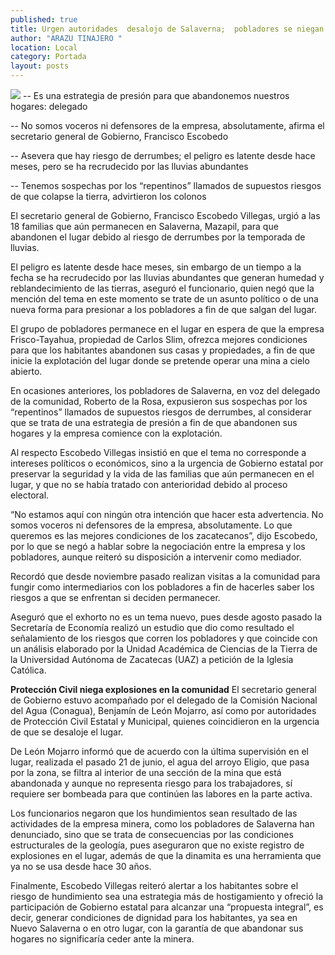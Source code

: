 ```yaml
---
published: true
title: Urgen autoridades  desalojo de Salaverna;  pobladores se niegan  a salir de comunidad
author: "ARAZU TINAJERO "
location: Local
category: Portada
layout: posts
---
```


![](http://i.imgur.com/xeKnhyCm.jpg)
-- Es una estrategia de presión para que abandonemos nuestros hogares: delegado

-- No somos voceros ni defensores de la empresa, absolutamente, afirma el secretario general de Gobierno, Francisco Escobedo

-- Asevera que hay riesgo de derrumbes; el peligro es latente desde hace meses, pero se ha recrudecido por las lluvias abundantes

-- Tenemos sospechas por los “repentinos” llamados de supuestos riesgos de que colapse la tierra, advirtieron los colonos

El secretario general de Gobierno, Francisco Escobedo Villegas, urgió a las 18 familias que aún permanecen en Salaverna, Mazapil, para que abandonen el lugar debido al riesgo de derrumbes por la temporada de lluvias.

El peligro es latente desde hace meses, sin embargo de un tiempo a la fecha se ha recrudecido por las lluvias abundantes que generan humedad y reblandecimiento de las tierras, aseguró el funcionario, quien negó que la mención del tema en este momento se trate de un asunto político o de una nueva forma para presionar a los pobladores a fin de que salgan del lugar.

El grupo de pobladores permanece en el lugar en espera de que la empresa Frisco-Tayahua, propiedad de Carlos Slim, ofrezca mejores condiciones para que los habitantes abandonen sus casas y propiedades, a fin de que inicie la explotación del lugar donde se pretende operar una mina a cielo abierto.

En ocasiones anteriores, los pobladores de Salaverna, en voz del delegado de la comunidad, Roberto de la Rosa, expusieron sus sospechas por los “repentinos” llamados de supuestos riesgos de derrumbes, al considerar que se trata de una estrategia de presión a fin de que abandonen sus hogares y la empresa comience con la explotación.

Al respecto Escobedo Villegas insistió en que el tema no corresponde a intereses políticos o económicos, sino a la urgencia de Gobierno estatal por preservar la seguridad y la vida de las familias que aún permanecen en el lugar, y que no se había tratado con anterioridad debido al proceso electoral.

“No estamos aquí con ningún otra intención que hacer esta advertencia. No somos voceros ni defensores de la empresa, absolutamente. Lo que queremos es las mejores condiciones de los zacatecanos”, dijo Escobedo, por lo que se negó a hablar sobre la negociación entre la empresa y los pobladores, aunque reiteró su disposición a intervenir como mediador.

Recordó que desde noviembre pasado realizan visitas a la comunidad para fungir como intermediarios con los pobladores a fin de hacerles saber los riesgos a que se enfrentan si deciden permanecer.

Aseguró que el exhorto no es un tema nuevo, pues desde agosto pasado la Secretaría de Economía realizó un estudio que dio como resultado el señalamiento de los riesgos que corren los pobladores y que coincide con un análisis elaborado por la Unidad Académica de Ciencias de la Tierra de la Universidad Autónoma de Zacatecas (UAZ) a petición de la Iglesia Católica.

**Protección Civil niega 
explosiones en la comunidad**
El secretario general de Gobierno estuvo acompañado por el delegado de la Comisión Nacional del Agua (Conagua), Benjamín de León Mojarro, así como por autoridades de Protección Civil Estatal y Municipal, quienes coincidieron en la urgencia de que se desaloje el lugar.

De León Mojarro informó que de acuerdo con la última supervisión en el lugar, realizada el pasado 21 de junio, el agua del arroyo Eligio, que pasa por la zona, se filtra al interior de una sección de la mina que está abandonada y aunque no representa riesgo para los trabajadores, sí requiere ser bombeada para que continúen las labores en la parte activa.

Los funcionarios negaron que los hundimientos sean resultado de las actividades de la empresa minera, como los pobladores de Salaverna han denunciado, sino que se trata de consecuencias por las condiciones estructurales de la geología, pues aseguraron que no existe registro de explosiones en el lugar, además de que la dinamita es una herramienta que ya no se usa desde hace 30 años.

Finalmente, Escobedo Villegas reiteró alertar a los habitantes sobre el riesgo de hundimiento sea una estrategia más de hostigamiento y ofreció la participación de Gobierno estatal para alcanzar una “propuesta integral”, es decir, generar condiciones de dignidad para los habitantes, ya sea en Nuevo Salaverna o en otro lugar, con la garantía de que abandonar sus hogares no significaría ceder ante la minera.
